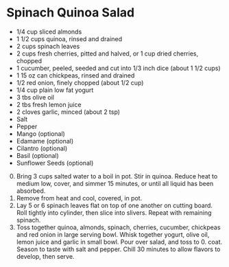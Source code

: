 # Spinach Quinoa Salad

* 1/4 cup sliced almonds
* 1 1/2 cups quinoa, rinsed and drained
* 2 cups spinach leaves
* 2 cups fresh cherries, pitted and halved, or 1 cup dried cherries, chopped
* 1 cucumber, peeled, seeded and cut into 1/3 inch dice (about 1 1/2 cups)
* 1 15 oz can chickpeas, rinsed and drained
* 1/2 red onion, finely chopped (about 1/2 cup)
* 1/4 cup plain low fat yogurt
* 3 tbs olive oil
* 2 tbs fresh lemon juice
* 2 cloves garlic, minced (about 2 tsp)
* Salt
* Pepper
* Mango (optional)
* Edamame (optional)
* Cilantro (optional)
* Basil (optional)
* Sunflower Seeds (optional)


0. Bring 3 cups salted water to a boil in pot. Stir in quinoa. Reduce heat to medium low, cover, and simmer 15 minutes, or until all liquid has been absorbed.
0. Remove from heat and cool, covered, in pot.
0. Lay 5 or 6 spinach leaves flat on top of one another on cutting board. Roll tightly into cylinder, then slice into slivers. Repeat with remaining spinach.
0. Toss together quinoa, almonds, spinach, cherries, cucumber, chickpeas and red onion in large serving bowl. Whisk together yogurt, olive oil, lemon juice and garlic in small bowl. Pour over salad, and toss to 0. coat. Season to taste with salt and pepper. Chill 30 minutes to allow flavors to develop, then serve.
